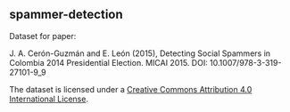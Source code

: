 ## spammer-detection

Dataset for paper:

J. A. Cerón-Guzmán and E. León (2015), Detecting Social Spammers in Colombia 2014 Presidential Election. MICAI 2015. DOI: 10.1007/978-3-319-27101-9_9

The dataset is licensed under a [Creative Commons Attribution 4.0 International License](https://creativecommons.org/licenses/by/4.0/).
